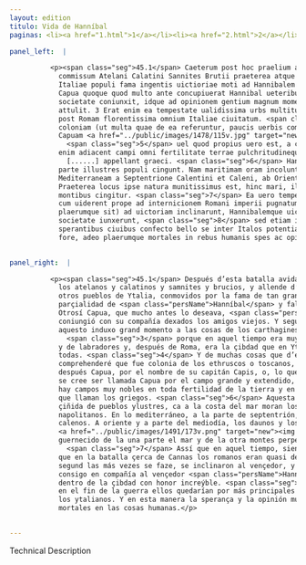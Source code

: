 ```yaml
---
layout: edition
titulo: Vida de Hanníbal
paginas: <li><a href="1.html">1</a></li><li><a href="2.html">2</a></li><li><a href="3.html">3</a></li><li><a href="4.html">4</a></li><li><a href="5.html">5</a></li><li><a href="6.html">6</a></li><li><a href="7.html">7</a></li><li><a href="8.html">8</a></li><li><a href="9.html">9</a></li><li><a href="10.html">10</a></li><li><a href="11.html">11</a></li><li><a href="12.html">12</a></li><li><a href="13.html">13</a></li><li><a href="14.html">14</a></li><li><a href="15.html">15</a></li><li><a href="16.html">16</a></li><li><a href="17.html">17</a></li><li><a href="18.html">18</a></li><li><a href="19.html">19</a></li><li><a href="20.html">20</a></li><li><a href="21.html">21</a></li><li><a href="22.html">22</a></li><li><a href="23.html">23</a></li><li><a href="24.html">24</a></li><li><a href="25.html">25</a></li><li><a href="26.html">26</a></li><li><a href="27.html">27</a></li><li><a href="28.html">28</a></li><li><a href="29.html">29</a></li><li><a href="30.html">30</a></li><li><a href="31.html">31</a></li><li><a href="32.html">32</a></li><li><a href="33.html">33</a></li><li><a href="34.html">34</a></li><li><a href="35.html">35</a></li><li><a href="36.html">36</a></li><li><a href="37.html">37</a></li><li><a href="38.html">38</a></li><li><a href="39.html">39</a></li><li><a href="40.html">40</a></li><li><a href="41.html">41</a></li><li><a href="42.html">42</a></li><li><a href="43.html">43</a></li><li><a href="44.html">44</a></li><li><a href="45.html">45</a></li><li><a href="46.html">46</a></li><li><a href="47.html">47</a></li><li><a href="48.html">48</a></li><li><a href="49.html">49</a></li><li><a href="50.html">50</a></li><li><a href="51.html">51</a></li><li><a href="52.html">52</a></li><li><a href="53.html">53</a></li><li><a href="54.html">54</a></li><li><a href="55.html">55</a></li><li><a href="56.html">56</a></li><li><a href="57.html">57</a></li><li><a href="58.html">58</a></li><li><a href="59.html">59</a></li><li><a href="60.html">60</a></li><li><a href="61.html">61</a></li><li><a href="62.html">62</a></li><li><a href="63.html">63</a></li><li><a href="64.html">64</a></li><li><a href="65.html">65</a></li><li><a href="66.html">66</a></li><li><a href="67.html">67</a></li><li><a href="68.html">68</a></li><li><a href="69.html">69</a></li><li><a href="70.html">70</a></li><li><a href="71.html">71</a></li><li><a href="72.html">72</a></li><li><a href="73.html">73</a></li><li><a href="74.html">74</a></li><li><a href="75.html">75</a></li><li><a href="76.html">76</a></li><li><a href="77.html">77</a></li><li><a href="78.html">78</a></li><li><a href="79.html">79</a></li><li><a href="80.html">80</a></li><li><a href="81.html">81</a></li><li><a href="82.html">82</a></li><li><a href="83.html">83</a></li><li><a href="84.html">84</a></li><li><a href="85.html">85</a></li><li><a href="86.html">86</a></li><li><a href="87.html">87</a></li><li><a href="88.html">88</a></li><li><a href="89.html">89</a></li><li><a href="90.html">90</a></li><li><a href="91.html">91</a></li><li><a href="92.html">92</a></li><li><a href="93.html">93</a></li><li><a href="94.html">94</a></li><li><a href="95.html">95</a></li><li><a href="96.html">96</a></li>

panel_left:  |

          <p><span class="seg">45.1</span> Caeterum post hoc praelium ad Cannas
            commissum Atelani Calatini Sannites Brutii praeterea atque Lucani aliique permulti
            Italiae populi fama ingentis uictioriae moti ad Hannibalem defecerunt28. <span class="seg">2</span>
            Capua quoque quod multo ante concupiuerat Hannibal ueteribus relictis sociis noua se ei
            societate coniunxit, idque ad opinionem gentium magnum momentum rebus Cartaginensium
            attulit. 3 Erat enim ea tempestate ualidissima urbs multitudine ciuium incolarumque et
            post Romam florentissima omnium Italiae ciuitatum. <span class="seg">4</span> Hanc Hetruscorum
            coloniam (ut multa quae de ea referuntur, paucis uerbis complectar) Vulturnum primo,
            Capuam <a href="../public/images/1478/115v.jpg" target="new"><img class="facs" src="../public/images/1491/1491.jpg"/></a>[115v] deinde a duce eorum Capio,
              <span class="seg">5</span> uel quod propius uero est, a campestri agro appellatam constat. Circum
            enim adiacent campi omni fertilitate terrae pulchritudineque agrorum insignes, quos
              [......] appellant graeci. <span class="seg">6</span> Hanc quoque regionem ex omni
            parte illustres populi cingunt. Nam maritimam oram incolunt Suessani Cumani Neapolitani,
            Mediterraneam a Septentrione Calentini et Caleni, ab Oriente et Meridie Dauni et Nolani.
            Praeterea locus ipse natura munitissimus est, hinc mari, illinc maximis perpetuisque
            montibus cingitur. <span class="seg">7</span> Ea uero tempestate florentes mira foelicitate Campani
            cum uiderent prope ad internicionem Romani imperii pugnatum esse ad Cannas, facile (ut
            plaerumque sit) ad uictoriam inclinarunt, Hannibalemque uictorem non solum sibi
            societate iunxerunt, <span class="seg">8</span> sed etiam incredibili honore accaeperunt in urbem,
            sperantibus ciuibus confecto bello se inter Italos potentia atque opibus longe primos
            fore, adeo plaerumque mortales in rebus humanis spes ac opinio fallit. </p>
        

panel_right:  |

          <p><span class="seg">45.1</span> Después d’esta batalla avida en Cannas,
            los atelanos y calatinos y samnites y brucios, y allende d’estos los lucanos y muchos
            otros pueblos de Ytalia, conmovidos por la fama de tan grand victoria, seguieron la
            parçialidad de <span class="persName">Hanníbal</span> y faltaron a los romanos. <span class="seg">2</span>
            Otrosí Capua, que mucho antes lo deseava, <span class="persName">Hanníbal</span> de nuevo se
            coniungió con su compañía dexados los amigos viejos. Y segund la opinión de las gentes,
            aquesto induxo grand momento a las cosas de los carthagineses,
              <span class="seg">3</span> porque en aquel tiempo era muy rezia çibdad por muchedumbre de çibdadanos
            y de labradores y, después de Roma, era la çibdad que en Ytalia más floreçía entre
            todas. <span class="seg">4</span> Y de muchas cosas que d’ella se escriven en pocas palabras
            comprehenderé que fue colonia de los ethruscos o toscanos, y llamose primero Vulturno, y
            después Capua, por el nombre de su capitán Capis, o, lo que es más çercano a la verdad,
            se cree ser llamada Capua por el campo grande y extendido, porque en el derredor d’ella
            hay campos muy nobles en toda fertilidad de la tierra y en fermosura de las labranças
            que llaman los griegos. <span class="seg">6</span> Aquesta comarca de toda parte es
            çiñida de pueblos ylustres, ca a la costa del mar moran los suesanos y los cumanos y los
            napolitanos. En lo mediterráneo, a la parte de septentrión, los calentinos y los
            calenos. A oriente y a parte del mediodía, los daunos y los nolanos. Allende d’esto, el
            <a href="../public/images/1491/173v.png" target="new"><img class="facs" src="../public/images/1491/1491.jpg"/></a>[173v,a] logar mesmo en que fue fundada Capua es naturalmente
            guernecido de la una parte el mar y de la otra montes perpetuos que la ciñen.
              <span class="seg">7</span> Assí que en aquel tiempo, siendo florecientes los capuanos, quando vieron
            que en la batalla çerca de Cannas los romanos eran quasi del todo destruydos, de ligero,
            segund las más vezes se faze, se inclinaron al vençedor, y no sólamente quesieron juntar
            consigo en compañía al vençedor <span class="persName">Hanníbal</span>, mas aun le reçibieron
            dentro de la çibdad con honor increýble. <span class="seg">8</span> Porque los çibdadanos speravan que
            en el fin de la guerra ellos quedarían por más principales y más poderosos y ricos entre
            los ytalianos. Y en esta manera la sperança y la opinión muchas vezes engaña a los
            mortales en las cosas humanas.</p>
        

---
```


Technical Description 